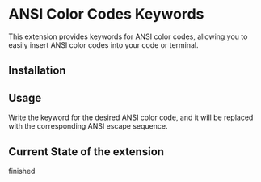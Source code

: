 # ANSI Color Codes Keywords

This extension provides keywords for ANSI color codes, allowing you to easily insert ANSI color codes into your code or terminal.

## Installation


## Usage
Write the keyword for the desired ANSI color code, and it will be replaced with the corresponding ANSI escape sequence.

## Current State of the extension
finished